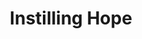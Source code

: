 ---
title: "Instilling Hope"

weight: 10

draft: false

description: "Encouraging optimism and resilience for a better future."

slug: "instilling-hope"

tags: ["hope", "optimism", "resilience", "Truth & Love Wall"]

series: ["Truth & Love Wall"]

series_order: 10
showLikes: true
showViews: true

cascade:
  showEdit: false
  showReadingTime: false
  showSummary: false
  showLikes: false
  showViews: false
---